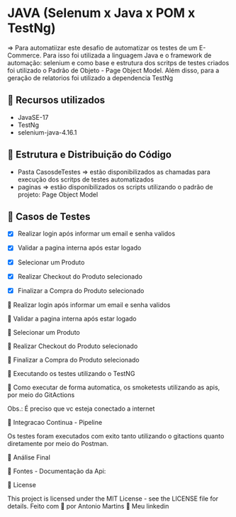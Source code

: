 # JAVA (Selenum x Java x POM x TestNg)

=> Para automatiizar este desafio de automatizar os testes de um E-Commerce. Para isso foi utilizada a linguagem Java e o framework de automação: selenium e como base e estrutura dos scritps de testes criados foi utilizado o Padrão de Objeto - Page Object Model. Além disso, para a geração de relatorios foi utilizado a dependencia TestNg


## 🔖 Recursos utilizados
- JavaSE-17
- TestNg
- selenium-java-4.16.1

## 🔖 Estrutura e Distribuição do Código
- Pasta CasosdeTestes => estão disponibilizados as chamadas para execução dos scritps de testes automatizados
- paginas => estão disponibilizados os scripts utilizando o padrão de projeto: Page Object Model

## 🔖 Casos de Testes
- [X] Realizar login após informar um email e senha validos
- [X] Validar a pagina interna após estar logado
- [X] Selecionar um Produto
- [X] Realizar Checkout do Produto selecionado 
- [X] Finalizar a Compra do Produto selecionado


🚀 Realizar login após informar um email e senha validos



🚀 Validar a pagina interna após estar logado



🚀 Selecionar um Produto



🚀 Realizar Checkout do Produto selecionado



🚀 Finalizar a Compra do Produto selecionado



🚀 Executando os testes utilizando o TestNG





🚀 Como executar de forma automatica, os smoketests utilizando as apis, por meio do GitActions

Obs.: É preciso que vc esteja conectado a internet


🚀 Integracao Continua - Pipeline


Os testes foram executados com exito tanto utilizando o gitactions quanto diretamente por meio do Postman.

🚀 Análise Final


🚀 Fontes - Documentação da Api:


📝 License

This project is licensed under the MIT License - see the LICENSE file for details.
Feito com 💜  por Antonio Martins 👋   Meu linkedin


